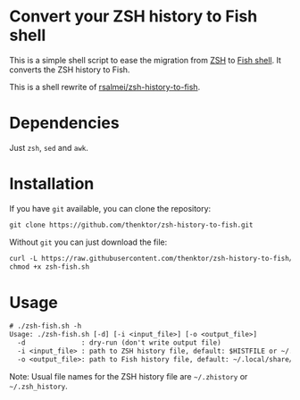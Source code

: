 # Convert your ZSH history to Fish shell

This is a simple shell script to ease the migration from [ZSH](https://www.zsh.org/) to [Fish shell](https://fishshell.com/). It converts the ZSH history to Fish.

This is a shell rewrite of [rsalmei/zsh-history-to-fish](https://github.com/rsalmei/zsh-history-to-fish).

# Dependencies

Just `zsh`, `sed` and `awk`.

# Installation

If you have `git` available, you can clone the repository:

```txt
git clone https://github.com/thenktor/zsh-history-to-fish.git
```

Without `git` you can just download the file:

```txt
curl -L https://raw.githubusercontent.com/thenktor/zsh-history-to-fish/refs/heads/main/zsh-fish.sh -o zsh-fish.sh
chmod +x zsh-fish.sh
```

# Usage

```txt
# ./zsh-fish.sh -h
Usage: ./zsh-fish.sh [-d] [-i <input_file>] [-o <output_file>]
  -d              : dry-run (don't write output file)
  -i <input_file> : path to ZSH history file, default: $HISTFILE or ~/.zhistory
  -o <output_file>: path to Fish history file, default: ~/.local/share/fish/fish_history
```

Note: Usual file names for the ZSH history file are `~/.zhistory` or `~/.zsh_history`.
